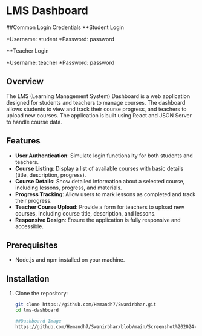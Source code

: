 # LMS Dashboard

##Common Login Credentials
**Student Login

*Username: student
*Password: password

**Teacher Login

*Username: teacher
*Password: password

## Overview
The LMS (Learning Management System) Dashboard is a web application designed for students and teachers to manage courses. The dashboard allows students to view and track their course progress, and teachers to upload new courses. The application is built using React and JSON Server to handle course data.

## Features
- **User Authentication**: Simulate login functionality for both students and teachers.
- **Course Listing**: Display a list of available courses with basic details (title, description, progress).
- **Course Details**: Show detailed information about a selected course, including lessons, progress, and materials.
- **Progress Tracking**: Allow users to mark lessons as completed and track their progress.
- **Teacher Course Upload**: Provide a form for teachers to upload new courses, including course title, description, and lessons.
- **Responsive Design**: Ensure the application is fully responsive and accessible.

## Prerequisites
- Node.js and npm installed on your machine.

## Installation
1. Clone the repository:
   ```bash
   git clone https://github.com/Hemandh7/Swanirbhar.git
   cd lms-dashboard

   ##Dashboard Image
   https://github.com/Hemandh7/Swanirbhar/blob/main/Screenshot%202024-06-09%20091244.png
   
